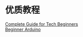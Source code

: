 # 优质教程

[Complete Guide for Tech Beginners](https://www.instructables.com/id/Complete-Guide-for-Tech-Beginners/)  
[Beginner Arduino](https://www.instructables.com/id/Beginner-Arduino/)
